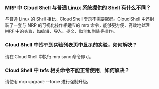 ### MRP 中 Cloud Shell 与普通 Linux 系统提供的 Shell 有什么不同？
与普通 Linux 的 Shell 相比，Cloud Shell 登录不需要密码。Cloud Shell 中还封装了一套与 MRP 的可视化操作相适应的 mrp 命令，能够更方便、高效地处理 MRP 中的实验，如编辑、导入、提交、取消和删除等操作。
	
### Cloud Shell 中找不到实验列表页中显示的实验，如何解决？
请在 Cloud Shell 中执行 mrp sync 命令即可。
	
### Cloud Shell 中 tefs 相关命令不能正常使用，如何解决？	
请使用 mrp upgrade --force 进行强制升级。
